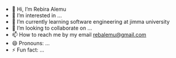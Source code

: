 - 👋 Hi, I’m Rebira Alemu
- 👀 I’m interested in ...
- 🌱 I’m currently learning software engineering at jimma university
- 💞️ I’m looking to collaborate on ...
- 📫 How to reach me by my email rebalemu@gmail.com
- 😄 Pronouns: ...
- ⚡ Fun fact: ...

<!---
rebalem/rebalem is a ✨ special ✨ repository because its `README.md` (this file) appears on your GitHub profile.
You can click the Preview link to take a look at your changes.
--->
